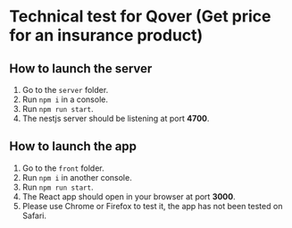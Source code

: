 # Technical test for Qover (Get price for an insurance product)

## How to launch the server

 1. Go to the `server` folder.
 2. Run `npm i` in a console.
 3. Run `npm run start`.
 4. The nestjs server should be listening at port **4700**.

## How to launch the app

 1. Go to the `front` folder.
 2. Run `npm i` in another console.
 3. Run `npm run start`.
 4. The React app should open in your browser at port **3000**.
 5. Please use Chrome or Firefox to test it, the app has not been tested on Safari.